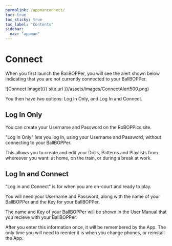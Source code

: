 ```yaml
---
permalink: /appmanconnect/
toc: true
toc_sticky: true
toc_label: "Contents"
sidebar:
  nav: "appman"
---
```

# Connect
When you first launch the BallBOPPer, you will see the alert shown below indicating that you are not currently connected to your BallBOPPer.

![Connect Image]({{ site.url }}/assets/images/ConnectAlert500.png)

You then have two options: Log In Only, and Log In and Connect.

## Log In Only
You can create your Username and Password on the RoBOPPics site.

"Log in Only" lets you log in, using your Username and Password, without connecting to your BallBOPPer.

This allows you to create and edit your Drills, Patterns and Playlists from whereever you want: at home, on the train, or during a break at work.

## Log In and Connect
"Log in and Connect" is for when you are on-court and ready to play.

You will need your Username and Password, along with the name of your BallBOPPer and the Key for your BallBOPPer.

The name and Key of your BallBOPPer will be shown in the User Manual that you recieve with your BallBOPPer.

After you enter this information once, it will be remembered by the App. The only time you will need to reenter it is when you change phones, or reinstall the App.

